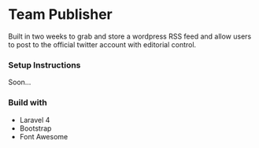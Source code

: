 # Team Publisher

Built in two weeks to grab and store a wordpress RSS feed and allow users to post to the official twitter account with editorial control.

### Setup Instructions

Soon...

### Build with

* Laravel 4
* Bootstrap
* Font Awesome
